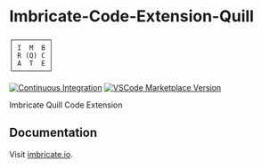 # Imbricate-Code-Extension-Quill

```
┌─────────┐
│ I  M  B │
│ R (Q) C │
│ A  T  E │
└─────────┘
```

[![Continuous Integration](https://github.com/Imbricate/Imbricate-Code-Extension-Quill/actions/workflows/ci.yml/badge.svg)](https://github.com/Imbricate/Imbricate-Code-Extension-Quill/actions/workflows/ci.yml)
[![VSCode Marketplace Version](https://vsmarketplacebadges.dev/version/imbricate.imbricate-quill.svg)](https://marketplace.visualstudio.com/items?itemName=imbricate.imbricate-quill)

Imbricate Quill Code Extension

## Documentation

Visit [imbricate.io](https://imbricate.io/).
